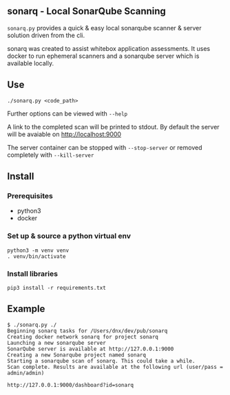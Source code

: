 sonarq - Local SonarQube Scanning
---

`sonarq.py` provides a quick & easy local sonarqube scanner & server solution driven from the cli.

sonarq was created to assist whitebox application assessments.  It uses docker to run ephemeral scanners and a sonarqube server which is available locally. 


## Use

```
./sonarq.py <code_path>
```

Further options can be viewed with `--help`

A link to the completed scan will be printed to stdout. By default the server will be avaiable on [http://localhost:9000](http://localhost:9000)

The server container can be stopped with `--stop-server` or removed completely with `--kill-server`


## Install

### Prerequisites

- python3
- docker


### Set up & source a python virtual env

```
python3 -m venv venv
. venv/bin/activate
```


### Install libraries

```
pip3 install -r requirements.txt
```


## Example

```
$ ./sonarq.py ./
Beginning sonarq tasks for /Users/dnx/dev/pub/sonarq
Creating docker network sonarq for project sonarq
Launching a new sonarqube server
SonarQube server is available at http://127.0.0.1:9000
Creating a new Sonarqube project named sonarq
Starting a sonarqube scan of sonarq. This could take a while.
Scan complete. Results are available at the following url (user/pass = admin/admin)

http://127.0.0.1:9000/dashboard?id=sonarq
```
